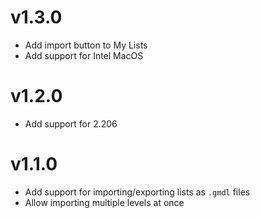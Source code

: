 # v1.3.0
 * Add import button to My Lists
 * Add support for Intel MacOS

# v1.2.0
 * Add support for 2.206

# v1.1.0

 * Add support for importing/exporting lists as `.gmdl` files
 * Allow importing multiple levels at once
